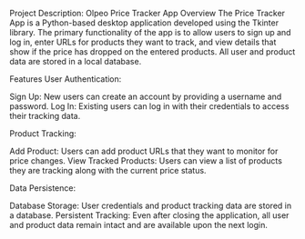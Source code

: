 Project Description: Olpeo Price Tracker App
Overview
The Price Tracker App is a Python-based desktop application developed using the Tkinter library. The primary functionality of the app is to allow users to sign up and log in, enter URLs for products they want to track, and view details that show if the price has dropped on the entered products. All user and product data are stored in a local database.

Features
User Authentication:

Sign Up: New users can create an account by providing a username and password.
Log In: Existing users can log in with their credentials to access their tracking data.

Product Tracking:

Add Product: Users can add product URLs that they want to monitor for price changes.
View Tracked Products: Users can view a list of products they are tracking along with the current price status.

Data Persistence:

Database Storage: User credentials and product tracking data are  stored in a database.
Persistent Tracking: Even after closing the application, all user and product data remain intact and are available upon the next login.
